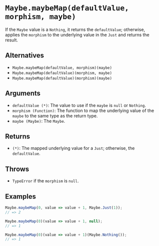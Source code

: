 # `Maybe.maybeMap(defaultValue, morphism, maybe)`

If the `Maybe` value is a `Nothing`, it returns the `defaultValue`; otherwise, applies the `morphism` to the underlying value in the `Just` and returns the result.

## Alternatives

* `Maybe.maybeMap(defaultValue, morphism)(maybe)`
* `Maybe.maybeMap(defaultValue)(morphism, maybe)`
* `Maybe.maybeMap(defaultValue)(morphism)(maybe)`

## Arguments

* `defaultValue (*)`: The value to use if the `maybe` is `null` or `Nothing`.
* `morphism (Function)`: The function to map the underlying value of the `maybe` to the same type as the return type.
* `maybe (Maybe)`: The `Maybe`.

## Returns

* `(*)`: The mapped underlying value for a `Just`; otherwise, the `defaultValue`.

## Throws

* `TypeError` if the `morphism` is `null`.

## Examples

```javascript
Maybe.maybeMap(0, value => value + 1, Maybe.Just(1));
// => 2

Maybe.maybeMap(0)(value => value + 1, null);
// => 1

Maybe.maybeMap(0)(value => value + 1)(Maybe.Nothing());
// => 1
```
